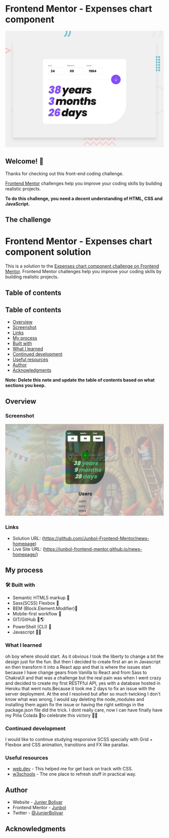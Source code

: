 # Frontend Mentor - Expenses chart component

![Design preview for the Expenses chart component coding challenge](./design/desktop-preview.jpg)

## Welcome! 👋

Thanks for checking out this front-end coding challenge.

[Frontend Mentor](https://www.frontendmentor.io) challenges help you improve your coding skills by building realistic projects.

**To do this challenge, you need a decent understanding of HTML, CSS and JavaScript.**

## The challenge

# Frontend Mentor - Expenses chart component solution

This is a solution to the [Expenses chart component challenge on Frontend Mentor](https://www.frontendmentor.io/challenges/expenses-chart-component-e7yJBUdjwt). Frontend Mentor challenges help you improve your coding skills by building realistic projects.

## Table of contents

## Table of contents

- [Overview](#overview)
- [Screenshot](#screenshot)
- [Links](#links)
- [My process](#my-process)
- [Built with](#built-with)
- [What I learned](#what-i-learned)
- [Continued development](#continued-development)
- [Useful resources](#useful-resources)
- [Author](#author)
- [Acknowledgments](#acknowledgments)

**Note: Delete this note and update the table of contents based on what sections you keep.**

## Overview

### Screenshot

![](./src/assets/images/screenshot.jpg)

### Links

- Solution URL: (https://github.com/Junbol-Frontend-Mentor/news-homepage)
- Live Site URL: (https://junbol-frontend-mentor.github.io/news-homepage/)

## My process

### 🛠 Built with

- Semantic HTML5 markup 🧾
- Sass(SCSS) Flexbox 🎨
- BEM (Block.Element.Modifier)🧾
- Mobile-first workflow 📱
- GIT/GitHub 🧾🌎
- PowerShell (CLI) 🧾
- Javascript 🤖🚀

### What I learned

oh boy where should start. As it obvious I took the liberty to change a bit the design just for the fun. But then I decided to create first an an in Javascript en then transform it into a React app and that is where the issues start because I have change gears from Vanilla to React and from Sass to ChakraUI and that was a challenge but the real pain was when I went crazy and decided to create my first RESTFful API, yes with a database hosted in Heroku that went nuts.Because it took me 2 days to fix an issue with the server deployment. At the end I resolved but after so much twicking I don't know what was wrong, I would say deleting the node_modules and installing them again fix the issue or having the right settings in the package.json file did the trick. I dont really care, now I can have finally have my Piña Colada 🍹to celebrate this victory 🎊🎉

### Continued development

I would like to continue studying responsive SCSS specially with Grid + Flexbox and CSS animation, transitions and FX like parallax.

### Useful resources

- [web.dev](https://web.dev/learn/css) - This helped me for get back on track with CSS.
- [w3schools](https://www.w3schools.com/css/default.asp) - The one place to refresh stuff in practical way.

## Author

- Website - [Junier Bolivar](https://www.bolivarcreativedesign.com)
- Frontend Mentor - [Junbol](https://www.frontendmentor.io/profile/Junbol)
- Twitter - [@JunierBolivar](https://www.twitter.com/@JunierBolivar)

## Acknowledgments
